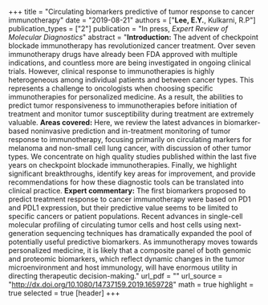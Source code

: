 +++
title = "Circulating biomarkers predictive of tumor response to cancer immunotherapy"
date = "2019-08-21"
authors = ["**Lee, E.Y.**, Kulkarni, R.P"]
publication_types = ["2"]
publication = "In press, *Expert Review of Molecular Diagnostics*"
abstract = "**Introduction:** The advent of checkpoint blockade immunotherapy has revolutionized cancer treatment. Over seven immunotherapy drugs have already been FDA approved with multiple indications, and countless more are being investigated in ongoing clinical trials. However, clinical response to immunotherapies is highly heterogeneous among individual patients and between cancer types. This represents a challenge to oncologists when choosing specific immunotherapies for personalized medicine. As a result, the abilities to predict tumor responsiveness to immunotherapies before initiation of treatment and monitor tumor susceptibility during treatment are extremely valuable. **Areas covered:** Here, we review the latest advances in biomarker-based noninvasive prediction and in-treatment monitoring of tumor response to immunotherapy, focusing primarily on circulating markers for melanoma and non-small cell lung cancer, with discussion of other tumor types. We concentrate on high quality studies published within the last five years on checkpoint blockade immunotherapies. Finally, we highlight significant breakthroughs, identify key areas for improvement, and provide recommendations for how these diagnostic tools can be translated into clinical practice. **Expert commentary:** The first biomarkers proposed to predict treatment response to cancer immunotherapy were based on PD1 and PDL1 expression, but their predictive value seems to be limited to specific cancers or patient populations. Recent advances in single-cell molecular profiling of circulating tumor cells and host cells using next-generation sequencing techniques has dramatically expanded the pool of potentially useful predictive biomarkers. As immunotherapy moves towards personalized medicine, it is likely that a composite panel of both genomic and proteomic biomarkers, which reflect dynamic changes in the tumor microenvironment and host immunology, will have enormous utility in directing therapeutic decision-making."
url_pdf = ""
url_source = "http://dx.doi.org/10.1080/14737159.2019.1659728"
math = true
highlight = true
selected = true
[header]
+++